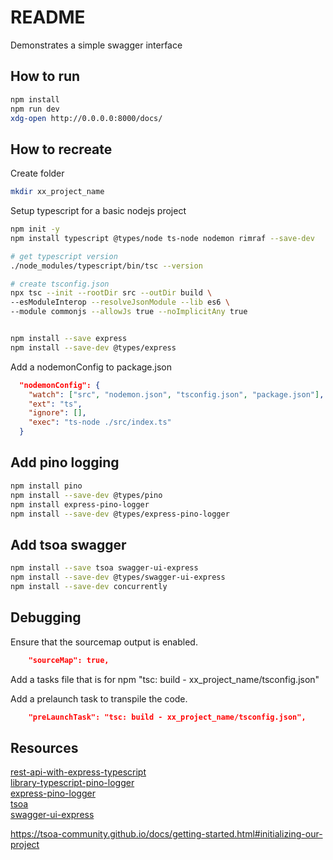 # README
Demonstrates a simple swagger interface

## How to run
```sh
npm install
npm run dev
xdg-open http://0.0.0.0:8000/docs/
```

## How to recreate
Create folder  
```sh
mkdir xx_project_name
```

Setup typescript for a basic nodejs project
```sh
npm init -y   
npm install typescript @types/node ts-node nodemon rimraf --save-dev  

# get typescript version
./node_modules/typescript/bin/tsc --version 

# create tsconfig.json
npx tsc --init --rootDir src --outDir build \
--esModuleInterop --resolveJsonModule --lib es6 \
--module commonjs --allowJs true --noImplicitAny true


npm install --save express 
npm install --save-dev @types/express
```

Add a nodemonConfig to package.json 
```json
  "nodemonConfig": {
    "watch": ["src", "nodemon.json", "tsconfig.json", "package.json"],
    "ext": "ts",
    "ignore": [],
    "exec": "ts-node ./src/index.ts"
  }
```
## Add pino logging
```sh
npm install pino     
npm install --save-dev @types/pino   
npm install express-pino-logger
npm install --save-dev @types/express-pino-logger
```

## Add tsoa swagger
```sh
npm install --save tsoa swagger-ui-express
npm install --save-dev @types/swagger-ui-express
npm install --save-dev concurrently
```




## Debugging 
Ensure that the sourcemap output is enabled. 
```json
    "sourceMap": true,  
```

Add a tasks file that is for npm "tsc: build - xx_project_name/tsconfig.json"  

Add a prelaunch task to transpile the code.  
```json
    "preLaunchTask": "tsc: build - xx_project_name/tsconfig.json",
```



## Resources

[rest-api-with-express-typescript](https://rsbh.dev/blog/rest-api-with-express-typescript)  
[library-typescript-pino-logger](https://blog.morizyun.com/javascript/library-typescript-pino-logger.html)  
[express-pino-logger](https://github.com/pinojs/express-pino-logger#readme)  
[tsoa](https://github.com/lukeautry/tsoa)  
[swagger-ui-express](https://github.com/scottie1984/swagger-ui-express)  

https://tsoa-community.github.io/docs/getting-started.html#initializing-our-project